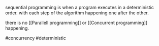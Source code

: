 sequential programming is when a program executes in a deterministic order.
with each step of the algorithm happening one after the other. 

there is no [[Parallell programming]] or [[Concurrent programming]] happening.


#concurrency 
#deterministic